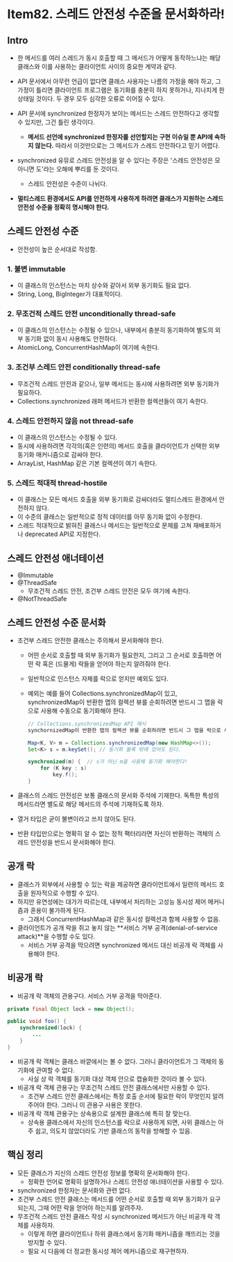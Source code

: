 # Item82. 스레드 안전성 수준을 문서화하라!

## Intro

- 한 메서드를 여러 스레드가 동시 호출할 때 그 메서드가 어떻게 동작하느냐는 해당 클래스와 이를 사용하는 클라이언트 사이의 중요한 계약과 같다.
- API 문서에서 아무런 언급이 없다면 클래스 사용자는 나름의 가정을 해야 하고, 그 가정이 틀리면 클라이언트 프로그램은 동기화를 충분히 하지 못하거나, 지나치게 한 상태일 것이다. 두 경우 모두 심각한 오류로 이어질 수 있다.
- API 문서에 synchronized 한정자가 보이는 메서드는 스레드 안전하다고 생각할 수 있지만, 그건 틀린 생각이다.
  - **메서드 선언에 synchronized 한정자를 선언할지는 구현 이슈일 뿐 API에 속하지 않는다.** 따라서 이것만으로는 그 메서드가 스레드 안전하다고 믿기 어렵다.

- synchronized 유뮤로 스레드 안전성을 알 수 있다는 주장은 '스레드 안전성은 모 아니면 도'라는 오해에 뿌리를 둔 것이다.
  - 스레드 안전성은 수준이 나뉘다.

- **멀티스레드 환경에서도 API를 안전하게 사용하게 하려면 클래스가 지원하는 스레드 안전성 수준을 정확히 명시해야 한다.**





## 스레드 안전성 수준

- 안전성이 높은 순서대로 작성함.



### 1. 불변 immutable

- 이 클래스의 인스턴스는 마치 상수와 같아서 외부 동기화도 필요 없다.
- String, Long, BigInteger가 대표적이다.



### 2. 무조건적 스레드 안전 unconditionally thread-safe

- 이 클래스의 인스턴스는 수정될 수 있으나, 내부에서 충분히 동기화하여 별도의 외부 동기화 없이 동시 사용해도 안전하다.
- AtomicLong, ConcurrentHashMap이 여기에 속한다.



### 3. 조건부 스레드 안전 conditionally thread-safe

- 무조건적 스레드 안전과 같으나, 일부 메서드는 동시에 사용하려면 외부 동기화가 필요하다.
- Collections.synchronized 래퍼 메서드가 반환한 컬렉션들이 여기 속한다.



### 4. 스레드 안전하지 않음 not thread-safe

- 이 클래스의 인스턴스는 수정될 수 있다. 
- 동시에 사용하려면 각각의(혹은 인련의) 메서드 호출을 클라이언트가 선택한 외부 동기화 매커니즘으로 감싸야 한다.
- ArrayList, HashMap 같은 기본 컬렉션이 여기 속한다.



### 5. 스레드 적대적 thread-hostile

- 이 클래스는 모든 메서드 호출을 외부 동기화로 감싸더라도 멀티스레드 환경에서 안전하지 않다.
- 이 수준의 클래스는 일반적으로 정적 데이터를 아무 동기화 없이 수정한다.
- 스레드 적대적으로 밝혀진 클래스나 메서드는 일반적으로 문제를 고쳐 재배포하거나 deprecated API로 지정한다.





## 스레드 안전성 애너테이션

- @Immutable
- @ThreadSafe
  - 무조건적 스레드 안전, 조건부 스레드 안전은 모두 여기에 속한다.
- @NotThreadSafe





## 스레드 안전성 수준 문서화

- 조건부 스레드 안전한 클래스는 주의해서 문서화해야 한다.

  - 어떤 순서로 호출할 때 외부 동기화가 필요한지, 그리고 그 순서로 호출하면 어떤 락 혹은 (드물게) 락들을 얻어야 하는지 알려줘야 한다.

  - 일반적으로 인스턴스 자체를 락으로 얻지만 예외도 있다.

  - 예외는 예를 들어 Collections.synchronizedMap이 있고, synchronizedMap이 반환한 맵의 컬렉션 뷰를 순회하려면 반드시 그 맵을 락으로 사용해 수동으로 동기화해야 한다.

    ~~~java
    // Collections.synchronizedMap API 예시
    synchornizedMap이 반환한 맵의 컬렉션 뷰를 순회하려면 반드시 그 맵을 락으로 사용해 수동으로 동기화하라.
    
    Map<K, V> m = Collections.synchronizedMap(new HashMap<>());
    Set<K> s = m.keySet(); // 동기화 불록 밖에 있어도 된다.
    
    synchronized(m) {  // s가 아닌 m을 사용해 동기화 해야한다!
    	for (K key : s)
    		key.f();
    }
    ~~~

- 클래스의 스레드 안전성은 보통 클래스의 문서화 주석에 기재한다. 독특한 특성의 메서드라면 별도로 해당 메서드의 주석에 기재하도록 하자.

- 열거 타입은 굳이 불변이라고 쓰지 않아도 된다.

- 반환 타입만으로는 명확히 알 수 없는 정적 팩터리라면 자신이 반환하는 객체의 스레드 안전성을 반드시 문서화해야 한다.





## 공개 락

- 클래스가 외부에서 사용할 수 있는 락을 제공하면 클라이언트에서 일련의 메서드 호출을 원자적으로 수행할 수 있다.
- 하지만 유연성에는 대가가 따르는데, 내부에서 처리하는 고성능 동시성 제어 메커니즘과 혼용이 불가하게 된다.
  - 그래서 ConcurrentHashMap과 같은 동시성 컬렉션과 함께 사용할 수 없음.
- 클라이언트가 공개 락을 쥐고 놓지 않는 **서비스 거부 공격(denial-of-service attack)**을 수행할 수도 있다.
  - 서비스 거부 공격을 막으려면 synchronized 메서드 대신 비공개 락 객체를 사용해야 한다.





## 비공개 락

- 비공개 락 객체의 관용구다. 서비스 거부 공격을 막아준다.

~~~java
private final Object lock = new Object();

public void foo() {
	synchronized(lock) {
		...
	}
}
~~~

- 비공개 락 객체는 클래스 바깥에서는 볼 수 없다. 그러니 클라이언트가 그 객체의 동기화에 관여할 수 없다.
  - 사실 상 락 객체를 동기화 대상 객체 안으로 캡슐화한 것이라 볼 수 있다.
- 비공개 락 객체 관용구는 무조건적 스레드 안전 클래스에서만 사용할 수 있다.
  - 조건부 스레드 안전 클래스에서는 특정 호출 순서에 필요한 락이 무엇인지 알려주어야 한다. 그러니 이 관용구 사용은 못한다.
- 비공개 락 객체 관용구는 상속용으로 설계한 클래스에 특히 잘 맞는다.
  - 상속용 클래스에서 자신의 인스턴스를 락으로 사용하게 되면, 사위 클래스는 아주 쉽고, 의도치 않았더라도 기반 클래스의 동작을 방해할 수 있음.





## 핵심 정리

- 모든 클래스가 지신의 스레드 안전성 정보를 명확히 문서화해야 한다.
  - 정확한 언어로 명확히 설명하거나 스레드 안전성 애너테이션을 사용할 수 있다.
- synchronized 한정자는 문서화와 관련 없다.
- 조건부 스레드 안전 클래스는 메서드를 어떤 순서로 호출할 때 외부 동기화가 요구되는지, 그때 어떤 락을 얻어야 하는지를 알려주자.
- 무조건적 스레드 안전 클래스 작성 시 synchronized 메서드가 아닌 비공개 락 객체를 사용하자.
  - 이렇게 하면 클라이언트나 하위 클래스에서 동기화 매커니즘을 깨뜨리는 것을 방지할 수 있다.
  - 필요 시 다음에 더 정교한 동시성 제어 메커니즘으로 재구현하자.

